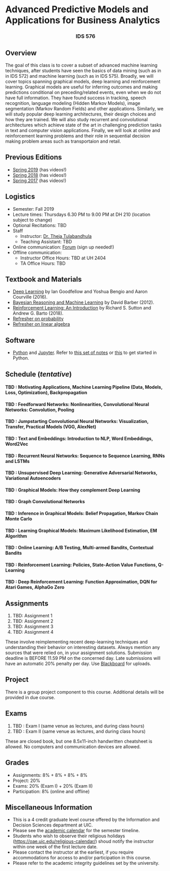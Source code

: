 # Advanced Predictive Models and Applications for Business Analytics
### <center> IDS 576 </center> 


## Overview

The goal of this class is to cover a subset of advanced machine learning techniques, after students have seen the basics of data mining (such as in in IDS 572) and machine learning (such as in IDS 575). Broadly, we will cover topics spanning graphical models, deep learning and reinforcement learning. Graphical models are useful for inferring outcomes and making predictions conditional on preceding/related events, even when we do not have full information. They have found success in tracking, speech recognition, language modeling (Hidden Markov Models), image segmentation (Markov Random Fields) and other applications. Similarly, we will study popular deep learning architectures, their design choices and how they are trained. We will also study recurrent and convolutional architectures which achieve state of the art in challenging prediction tasks in text and computer vision applications. Finally, we will look at online and reinforcement learning problems and their role in sequential decision making problem areas such as transportaion and retail.

## Previous Editions

 - [Spring 2019](https://chicagodatascience.github.io/s19/576/) (has videos!)
 - [Spring 2018](http://theja.org/teach/ids576s18.html) (has videos!)
 - [Spring 2017](http://theja.org/teach/ids576s17.html) (has videos!)

## Logistics

 - Semester: Fall 2019
 - Lecture times: Thursdays 6.30 PM to 9.00 PM at DH 210 (location subject to change)
 - Optional Recitations: TBD
 - Staff
    - Instructor: [Dr. Theja Tulabandhula](http://theja.org) 
    - Teaching Assistant: TBD
 - Online communication: [Forum](https://forum.chicagods.com) (sign up needed!)
 - Offline communication:
    - Instructor Office Hours: TBD at UH 2404
    - TA Office Hours: TBD

## Textbook and Materials

 - [Deep Learning](https://www.deeplearningbook.org/) by Ian Goodfellow and Yoshua Bengio and Aaron Courville (2016).
 - [Bayesian Reasoning and Machine Learning](http://web4.cs.ucl.ac.uk/staff/D.Barber/pmwiki/pmwiki.php?n=Brml.HomePage) by David Barber (2012).
 - [Reinforcement Learning: An Introduction](http://incompleteideas.net/book/the-book-2nd.html) by Richard S. Sutton and Andrew G. Barto (2018).
 - [Refresher on probability](https://www.youtube.com/playlist?list=PLzq3B7Hh4uva2qkiTJHjWMkdg_Ng2KYgb)
 - [Refresher on linear algebra](https://www.youtube.com/playlist?list=PLzq3B7Hh4uvZpOMDIpBWtOHsgnK0LLkJ-)


## Software

 - [Python](https://www.python.org/) and [Jupyter](https://jupyter.org/). Refer to [this set of notes](https://ocw.mit.edu/courses/electrical-engineering-and-computer-science/6-189-a-gentle-introduction-to-programming-using-python-january-iap-2011/lectures/) or [this](http://stanfordpython.com/) to get started in Python.
 

## Schedule (_tentative_)

#### TBD : Motivating Applications, Machine Learning Pipeline  (Data, Models, Loss, Optimization), Backpropagation


#### TBD : Feedforward Networks: Nonlinearities, Convolutional Neural Networks: Convolution, Pooling


#### TBD : Jumpstarting Convolutional Neural Networks: Visualization, Transfer, Practical Models (VGG, AlexNet)


#### TBD : Text and Embeddings: Introduction to NLP, Word Embeddings, Word2Vec


#### TBD : Recurrent Neural Networks: Sequence to Sequence Learning, RNNs and LSTMs


#### TBD : Unsupervised Deep Learning: Generative Adversarial Networks, Variational Autoencoders


#### TBD : Graphical Models: How they complement Deep Learning


#### TBD : Graph Convolutional Networks 


#### TBD : Inference in Graphical Models: Belief Propagation, Markov Chain Monte Carlo


#### TBD : Learning Graphical Models: Maximum Likelihood Estimation, EM Algorithm 


#### TBD : Online Learning: A/B Testing, Multi-armed Bandits, Contextual Bandits 


#### TBD : Reinforcement Learning: Policies, State-Action Value Functions, Q-Learning 


#### TBD : Deep Reinforcement Learning: Function Approximation, DQN for Atari Games, AlphaGo Zero 


## Assignments

1. TBD: Assignment 1
2. TBD: Assignment 2
3. TBD: Assignment 3
4. TBD: Assignment 4

These involve reimplementing recent deep-learning techniques and understanding their behavior on interesting datasets. Always mention any sources that were relied on, in your assignment solutions. Submission deadline is BEFORE 11.59 PM on the concerned day. Late submissions will have an automatic 20% penalty per day. Use [Blackboard](https://uic.blackboard.com/) for uploads.

## Project

There is a group project component to this course. Additional details will be provided in due course.


## Exams

1. TBD : Exam I (same venue as lectures, and during class hours)
2. TBD : Exam II (same venue as lectures, and during class hours)

These are closed book, but one 8.5x11-inch handwritten cheatsheet is allowed.  No computers and communication devices are allowed.

## Grades

 - Assignments: 8% + 8% + 8% + 8%
 - Project: 20%
 - Exams: 20% (Exam I) + 20% (Exam II)
 - Participation: 8% (online and offline)


## Miscellaneous Information

 - This is a 4 credit graduate level course offered by the Information and Decision Sciences department at UIC.
 - Please see the [academic calendar](https://catalog.uic.edu/ucat/academic-calendar/) for the semester timeline.
 - Students who wish to observe their religious holidays (https://oae.uic.edu/religious-calendar/) shoud notify the instructor within one week of the first lecture date. 
 - Please contact the instructor at the earliest, if you require accommodations for access to and/or participation in this course.
 - Please refer to the academic integrity guidelines set by the university.
